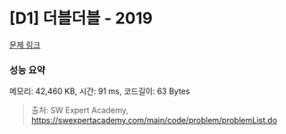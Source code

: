 # [D1] 더블더블 - 2019 

[문제 링크](https://swexpertacademy.com/main/code/problem/problemDetail.do?contestProbId=AV5QDEX6AqwDFAUq) 

### 성능 요약

메모리: 42,460 KB, 시간: 91 ms, 코드길이: 63 Bytes



> 출처: SW Expert Academy, https://swexpertacademy.com/main/code/problem/problemList.do